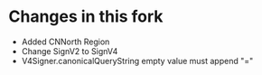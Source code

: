# Changes in this fork

* Added CNNorth Region
* Change SignV2 to SignV4
* V4Signer.canonicalQueryString empty value must append "="